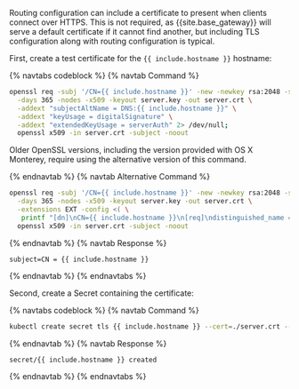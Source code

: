 Routing configuration can include a certificate to present when clients connect
over HTTPS. This is not required, as {{site.base_gateway}} will serve a default
certificate if it cannot find another, but including TLS configuration along
with routing configuration is typical.

First, create a test certificate for the `{{ include.hostname }}` hostname:

{% navtabs codeblock %}
{% navtab Command %}
```bash
openssl req -subj '/CN={{ include.hostname }}' -new -newkey rsa:2048 -sha256 \
  -days 365 -nodes -x509 -keyout server.key -out server.crt \
  -addext "subjectAltName = DNS:{{ include.hostname }}" \
  -addext "keyUsage = digitalSignature" \
  -addext "extendedKeyUsage = serverAuth" 2> /dev/null;
  openssl x509 -in server.crt -subject -noout
```
Older OpenSSL versions, including the version provided with OS X Monterey,
require using the alternative version of this command.

{% endnavtab %}
{% navtab Alternative Command %}
```bash
openssl req -subj '/CN={{ include.hostname }}' -new -newkey rsa:2048 -sha256 \
  -days 365 -nodes -x509 -keyout server.key -out server.crt \
  -extensions EXT -config <( \
   printf "[dn]\nCN={{ include.hostname }}\n[req]\ndistinguished_name = dn\n[EXT]\nsubjectAltName=DNS:{{ include.hostname }}\nkeyUsage=digitalSignature\nextendedKeyUsage=serverAuth") 2>/dev/null;
  openssl x509 -in server.crt -subject -noout
```
{% endnavtab %}
{% navtab Response %}
```text
subject=CN = {{ include.hostname }}
```
{% endnavtab %}
{% endnavtabs %}

Second, create a Secret containing the certificate:

{% navtabs codeblock %}
{% navtab Command %}
```bash
kubectl create secret tls {{ include.hostname }} --cert=./server.crt --key=./server.key
```
{% endnavtab %}
{% navtab Response %}
```text
secret/{{ include.hostname }} created
```
{% endnavtab %}
{% endnavtabs %}
